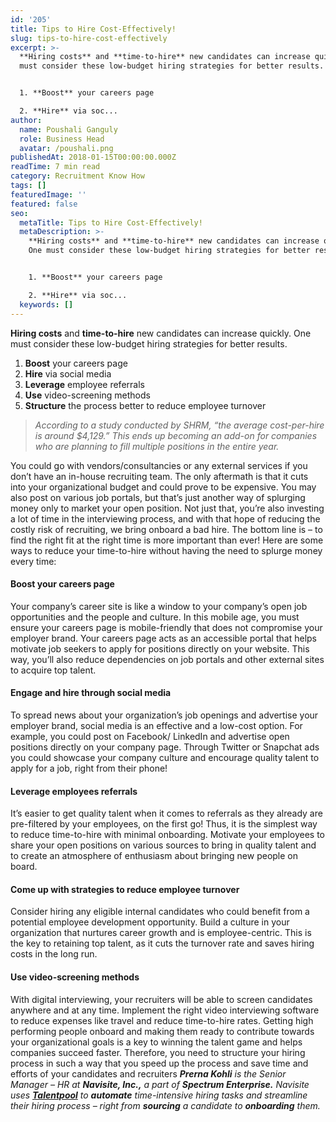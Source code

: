 ```yaml
---
id: '205'
title: Tips to Hire Cost-Effectively!
slug: tips-to-hire-cost-effectively
excerpt: >-
  **Hiring costs** and **time-to-hire** new candidates can increase quickly. One
  must consider these low-budget hiring strategies for better results.


  1. **Boost** your careers page

  2. **Hire** via soc...
author:
  name: Poushali Ganguly
  role: Business Head
  avatar: /poushali.png
publishedAt: 2018-01-15T00:00:00.000Z
readTime: 7 min read
category: Recruitment Know How
tags: []
featuredImage: ''
featured: false
seo:
  metaTitle: Tips to Hire Cost-Effectively!
  metaDescription: >-
    **Hiring costs** and **time-to-hire** new candidates can increase quickly.
    One must consider these low-budget hiring strategies for better results.


    1. **Boost** your careers page

    2. **Hire** via soc...
  keywords: []
---
```


**Hiring costs** and **time-to-hire** new candidates can increase quickly. One must consider these low-budget hiring strategies for better results.

1. **Boost** your careers page
2. **Hire** via social media
3. **Leverage** employee referrals
4. **Use** video-screening methods
5. **Structure** the process better to reduce employee turnover

> _According to a study conducted by SHRM, “the average cost-per-hire is around $4,129.” This ends up becoming an add-on for companies who are planning to fill multiple positions in the entire year._

<!--more--> You could go with vendors/consultancies or any external services if you don’t have an in-house recruiting team. The only aftermath is that it cuts into your organizational budget and could prove to be expensive. You may also post on various job portals, but that’s just another way of splurging money only to market your open position. Not just that, you’re also investing a lot of time in the interviewing process, and with that hope of reducing the costly risk of recruiting, we bring onboard a bad hire. The bottom line is – to find the right fit at the right time is more important than ever! Here are some ways to reduce your time-to-hire without having the need to splurge money every time:

#### **Boost your careers page**

Your company’s career site is like a window to your company’s open job opportunities and the people and culture. In this mobile age, you must ensure your careers page is mobile-friendly that does not compromise your employer brand. Your careers page acts as an accessible portal that helps motivate job seekers to apply for positions directly on your website. This way, you’ll also reduce dependencies on job portals and other external sites to acquire top talent.

#### **Engage and hire through social media** 

To spread news about your organization’s job openings and advertise your employer brand, social media is an effective and a low-cost option. For example, you could post on Facebook/ LinkedIn and advertise open positions directly on your company page. Through Twitter or Snapchat ads you could showcase your company culture and encourage quality talent to apply for a job, right from their phone!

#### **Leverage employees referrals**

It’s easier to get quality talent when it comes to referrals as they already are pre-filtered by your employees, on the first go! Thus, it is the simplest way to reduce time-to-hire with minimal onboarding. Motivate your employees to share your open positions on various sources to bring in quality talent and to create an atmosphere of enthusiasm about bringing new people on board.

#### **Come up with strategies to reduce employee turnover**

Consider hiring any eligible internal candidates who could benefit from a potential employee development opportunity. Build a culture in your organization that nurtures career growth and is employee-centric. This is the key to retaining top talent, as it cuts the turnover rate and saves hiring costs in the long run.

#### **Use video-screening methods**

With digital interviewing, your recruiters will be able to screen candidates anywhere and at any time. Implement the right video interviewing software to reduce expenses like travel and reduce time-to-hire rates. Getting high performing people onboard and making them ready to contribute towards your organizational goals is a key to winning the talent game and helps companies succeed faster. Therefore, you need to structure your hiring process in such a way that you speed up the process and save time and efforts of your candidates and recruiters _**Prerna Kohli** is the Senior Manager – HR at **Navisite, Inc.,** a part of **Spectrum Enterprise.** Navisite uses [**Talentpool**](https://www.thetalentpool.ai/) to **automate** time-intensive hiring tasks and streamline their hiring process – right from **sourcing** a candidate to **onboarding** them._ 

<script type="application/ld+json"><br /> { "@context": "http://schema.org",<br /> "@type": "BlogPosting",<br /> "mainEntityOfPage": {<br /> "@type": "WebPage",<br /> "@id": "https://www.thetalentpool.ai/"<br /> },<br /> "headline": "Tips to Hire Cost-Effectively!",<br /> "alternativeHeadline": "Hiring costs and time-to-hire new candidates can increase quickly. One must consider these low-budget hiring strategies for better results.",<br /> "award": "",<br /> "image": {<br /> "@type": "ImageObject",<br /> "url":"https://www.thetalentpool.ai/images/logo.png",<br /> "height": 800,<br /> "width": 800},<br /> "editor": "Talent Pool",<br /> "genre": "Customers Review",<br /> "keywords": "Recruiting Software, Employment, Tips to Hire Cost-Effectively",<br /> "wordcount": "718",<br /> "publisher": {<br /> "@type": "Organization",<br /> "name": "Talent Pool",<br /> "logo": {<br /> "@type": "ImageObject",<br /> "url": "https://www.thetalentpool.ai/images/logo.png",<br /> "width": 600,<br /> "height": 60<br /> }<br /> },<br /> "url": "https://www.thetalentpool.ai/tips-to-hire-cost-effectively/",<br /> "datePublished": "2018-01-15",<br /> "dateCreated": "2018-01-15",<br /> "dateModified": "2018-01-15",<br /> "description": "Hiring costs and time-to-hire new candidates can increase quickly. One must consider these low-budget hiring strategies for better results.<br /> Boost your careers page<br /> Hire via social media<br /> Leverage employee referrals<br /> Use video-screening methods<br /> Structure the process better to reduce employee turnover<br /> According to a study conducted by SHRM, “the average cost-per-hire is around $4,129.” This ends up becoming an add-on for companies who are planning to fill multiple positions in the entire year.<br /> You could go with vendors/consultancies or any external services if you don’t have an in-house recruiting team. The only aftermath is that it cuts into your organizational budget and could prove to be expensive. You may also post on various job portals, but that’s just another way of splurging money only to market your open position.<br /> Not just that, you’re also investing a lot of time in the interviewing process, and with that hope of reducing the costly risk of recruiting, we bring onboard a bad hire.<br /> The bottom line is – to find the right fit at the right time is more important than ever!<br /> Here are some ways to reduce your time-to-hire without having the need to splurge money every time:<br /> Boost your careers page<br /> Your company’s career site is like a window to your company’s open job opportunities and the people and culture. In this mobile age, you must ensure your careers page is mobile-friendly that does not compromise your employer brand. Your careers page acts as an accessible portal that helps motivate job seekers to apply for positions directly on your website. This way, you’ll also reduce dependencies on job portals and other external sites to acquire top talent.<br /> Engage and hire through social media<br /> To spread news about your organization’s job openings and advertise your employer brand, social media is an effective and a low-cost option. For example, you could post on Facebook/ LinkedIn and advertise open positions directly on your company page. Through Twitter or Snapchat ads you could showcase your company culture and encourage quality talent to apply for a job, right from their phone<br /> Leverage employees referrals<br /> It’s easier to get quality talent when it comes to referrals as they already are pre-filtered by your employees, on the first go! Thus, it is the simplest way to reduce time-to-hire with minimal onboarding. Motivate your employees to share your open positions on various sources to bring in quality talent and to create an atmosphere of enthusiasm about bringing new people o n board.<br /> Come up with strategies to reduce employee turnover<br /> Consider hiring any eligible internal candidates who could benefit from a potential employee development opportunity. Build a culture in your organization that nurtures career growth and is employee-centric. This is the key to retaining top talent, as it cuts the turnover rate and saves hiring costs in the long run.<br /> Use video-screening methods<br /> With digital interviewing, your recruiters will be able to screen candidates anywhere and at any time. Implement the right video interviewing software to reduce expenses like travel and reduce time-to-hire rates.<br /> Getting high performing people onboard and making them ready to contribute towards your organizational goals is a key to winning the talent game and helps companies succeed faster. Therefore, you need to structure your hiring process in such a way that you speed up the process and save time and efforts of your candidates and recruiters<br /> Prerna Kohli is the Senior Manager – HR at Navisite, Inc., a part of Spectrum Enterprise. Navisite uses Talentpool to automate time-intensive hiring tasks and streamline their hiring process – right from sourcing a candidate to onboarding them.",<br /> "author": {<br /> "@type": "Organization",<br /> "name": "Prerna Kohli"<br /> }<br /> }<br /></script>
